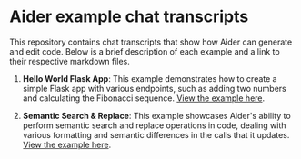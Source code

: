 # Aider example chat transcripts

This repository contains chat transcripts that show how Aider can generate and edit code.
Below is a brief description of each example and a link to their respective markdown files.

1. **Hello World Flask App**: This example demonstrates how to create a simple Flask app with various endpoints, such as adding two numbers and calculating the Fibonacci sequence. [View the example here](examples/hello-world-flask.md).

2. **Semantic Search & Replace**: This example showcases Aider's ability to perform semantic search and replace operations in code, dealing with various formatting and semantic differences in the calls that it updates. [View the example here](examples/semantic-search-replace.md).

